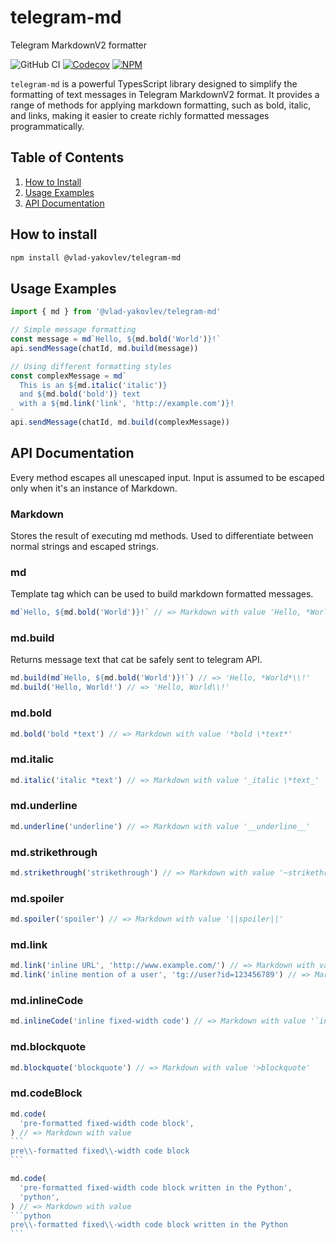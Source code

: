 # telegram-md

Telegram MarkdownV2 formatter

![GitHub CI](https://img.shields.io/github/actions/workflow/status/vlad-iakovlev/telegram-md/ci.yml?branch=main&label=github-ci)
[![Codecov](https://img.shields.io/codecov/c/github/vlad-iakovlev/telegram-md/main)](https://codecov.io/gh/vlad-iakovlev/telegram-md)
[![NPM](https://img.shields.io/npm/v/@vlad-yakovlev/telegram-md)](https://www.npmjs.org/package/@vlad-yakovlev/telegram-md)

`telegram-md` is a powerful TypesScript library designed to simplify the formatting of text messages in Telegram MarkdownV2 format. It provides a range of methods for applying markdown formatting, such as bold, italic, and links, making it easier to create richly formatted messages programmatically.

## Table of Contents

1. [How to Install](#how-to-install)
2. [Usage Examples](#usage-examples)
3. [API Documentation](#api-documentation)

## How to install

```sh
npm install @vlad-yakovlev/telegram-md
```

## Usage Examples

```ts
import { md } from '@vlad-yakovlev/telegram-md'

// Simple message formatting
const message = md`Hello, ${md.bold('World')}!`
api.sendMessage(chatId, md.build(message))

// Using different formatting styles
const complexMessage = md`
  This is an ${md.italic('italic')}
  and ${md.bold('bold')} text
  with a ${md.link('link', 'http://example.com')}!
`
api.sendMessage(chatId, md.build(complexMessage))
```

## API Documentation

Every method escapes all unescaped input. Input is assumed to be escaped only when it's an instance of Markdown.

### Markdown

Stores the result of executing md methods. Used to differentiate between normal strings and escaped strings.

### md

Template tag which can be used to build markdown formatted messages.

```ts
md`Hello, ${md.bold('World')}!` // => Markdown with value 'Hello, *World*\\!'
```

### md.build

Returns message text that cat be safely sent to telegram API.

```ts
md.build(md`Hello, ${md.bold('World')}!`) // => 'Hello, *World*\\!'
md.build('Hello, World!') // => 'Hello, World\\!'
```

### md.bold

```ts
md.bold('bold *text') // => Markdown with value '*bold \*text*'
```

### md.italic

```ts
md.italic('italic *text') // => Markdown with value '_italic \*text_'
```

### md.underline

```ts
md.underline('underline') // => Markdown with value '__underline__'
```

### md.strikethrough

```ts
md.strikethrough('strikethrough') // => Markdown with value '~strikethrough~'
```

### md.spoiler

```ts
md.spoiler('spoiler') // => Markdown with value '||spoiler||'
```

### md.link

```ts
md.link('inline URL', 'http://www.example.com/') // => Markdown with value '[inline URL](http://www\\.example\\.com/)'
md.link('inline mention of a user', 'tg://user?id=123456789') // => Markdown with value '[inline mention of a user](tg://user?id\\=123456789)'
```

### md.inlineCode

```ts
md.inlineCode('inline fixed-width code') // => Markdown with value '`inline fixed\\-width code`'
```

### md.blockquote

```ts
md.blockquote('blockquote') // => Markdown with value '>blockquote'
```

### md.codeBlock

````ts
md.code(
  'pre-formatted fixed-width code block',
) // => Markdown with value
```
pre\\-formatted fixed\\-width code block
```
````

````ts
md.code(
  'pre-formatted fixed-width code block written in the Python',
  'python',
) // => Markdown with value
```python
pre\\-formatted fixed\\-width code block written in the Python
```
````
